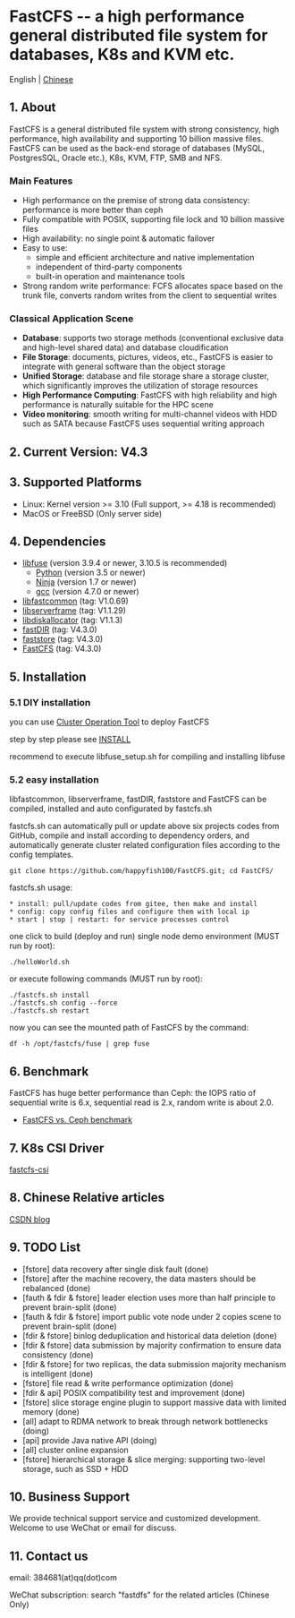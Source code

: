 # FastCFS -- a high performance general distributed file system for databases, K8s and KVM etc.

English | [Chinese](README-zh_CN.md)

## 1. About

FastCFS is a general distributed file system with strong consistency, high performance, high availability and supporting 10 billion massive files.
FastCFS can be used as the back-end storage of databases (MySQL, PostgresSQL, Oracle etc.), K8s, KVM, FTP, SMB and NFS.

### Main Features

* High performance on the premise of strong data consistency: performance is more better than ceph
* Fully compatible with POSIX, supporting file lock and 10 billion massive files
* High availability: no single point & automatic failover
* Easy to use:
    * simple and efficient architecture and native implementation
    * independent of third-party components
    * built-in operation and maintenance tools
* Strong random write performance: FCFS allocates space based on the trunk file, converts random writes from the client to sequential writes

### Classical Application Scene

* **Database**: supports two storage methods (conventional exclusive data and high-level shared data) and database cloudification
* **File Storage**: documents, pictures, videos, etc., FastCFS is easier to integrate with general software than the object storage
* **Unified Storage**: database and file storage share a storage cluster, which significantly improves the utilization of storage resources
* **High Performance Computing**: FastCFS with high reliability and high performance is naturally suitable for the HPC scene
* **Video monitoring**: smooth writing for multi-channel videos with HDD such as SATA because FastCFS uses sequential writing approach


## 2. Current Version: V4.3

## 3. Supported Platforms

* Linux: Kernel version >= 3.10  (Full support, >= 4.18 is recommended)
* MacOS or FreeBSD (Only server side)

## 4. Dependencies

* [libfuse](https://github.com/libfuse/libfuse) (version 3.9.4 or newer, 3.10.5 is recommended)
    * [Python](https://python.org/) (version 3.5 or newer)
    * [Ninja](https://ninja-build.org/) (version 1.7 or newer)
    * [gcc](https://www.gnu.org/software/gcc/) (version 4.7.0 or newer)
* [libfastcommon](https://github.com/happyfish100/libfastcommon) (tag: V1.0.69)
* [libserverframe](https://github.com/happyfish100/libserverframe) (tag: V1.1.29)
* [libdiskallocator](https://github.com/happyfish100/libdiskallocator) (tag: V1.1.3)
* [fastDIR](https://github.com/happyfish100/fastDIR) (tag: V4.3.0)
* [faststore](https://github.com/happyfish100/faststore) (tag: V4.3.0)
* [FastCFS](https://github.com/happyfish100/FastCFS) (tag: V4.3.0)

## 5. Installation

### 5.1 DIY installation

you can use [Cluster Operation Tool](docs/fcfs-ops-tool.md) to deploy FastCFS

step by step please see [INSTALL](docs/INSTALL.md)

recommend to execute libfuse_setup.sh for compiling and installing libfuse

### 5.2 easy installation

libfastcommon, libserverframe, fastDIR, faststore and FastCFS can be compiled, installed and auto configurated by fastcfs.sh

fastcfs.sh can automatically pull or update above six projects codes from GitHub, compile and install according to dependency orders, and automatically generate cluster related configuration files according to the config templates.

```
git clone https://github.com/happyfish100/FastCFS.git; cd FastCFS/
```

fastcfs.sh usage:

```
* install: pull/update codes from gitee, then make and install
* config: copy config files and configure them with local ip
* start | stop | restart: for service processes control
```

one click to build (deploy and run) single node demo environment (MUST run by root):

```
./helloWorld.sh
```

or execute following commands (MUST run by root):

```
./fastcfs.sh install
./fastcfs.sh config --force
./fastcfs.sh restart
```

now you can see the mounted path of FastCFS by the command:

```
df -h /opt/fastcfs/fuse | grep fuse
```

## 6. Benchmark

FastCFS has huge better performance than Ceph: the IOPS ratio of sequential write is 6.x, sequential read is 2.x, random write is about 2.0.

* [FastCFS vs. Ceph benchmark](docs/benchmark.md)

## 7. K8s CSI Driver

[fastcfs-csi](https://github.com/happyfish100/fastcfs-csi)

## 8. Chinese Relative articles

<a href="https://blog.csdn.net/happy_fish100/" target="_blank">CSDN blog</a>

## 9. TODO List

*  [fstore] data recovery after single disk fault (done)
*  [fstore] after the machine recovery, the data masters should be rebalanced (done)
*  [fauth & fdir & fstore] leader election uses  more than half principle to prevent brain-split (done)
*  [fauth & fdir & fstore] import public vote node under 2 copies scene to prevent brain-split (done)
*  [fdir & fstore] binlog deduplication and historical data deletion (done)
*  [fdir & fstore] data submission by majority confirmation to ensure data consistency (done)
*  [fdir & fstore] for two replicas, the data submission majority mechanism is intelligent (done)
*  [fstore] file read & write performance optimization (done)
*  [fdir & api] POSIX compatibility test and improvement (done)
*  [fstore] slice storage engine plugin to support massive data with limited memory (done)
*  [all] adapt to RDMA network to break through network bottlenecks (doing)
*  [api] provide Java native API (doing)
*  [all] cluster online expansion
*  [fstore] hierarchical storage & slice merging: supporting two-level storage, such as SSD + HDD

## 10. Business Support

We provide technical support service and customized development. Welcome to use WeChat or email for discuss.

## 11. Contact us

email: 384681(at)qq(dot)com

WeChat subscription: search "fastdfs" for the related articles (Chinese Only)
